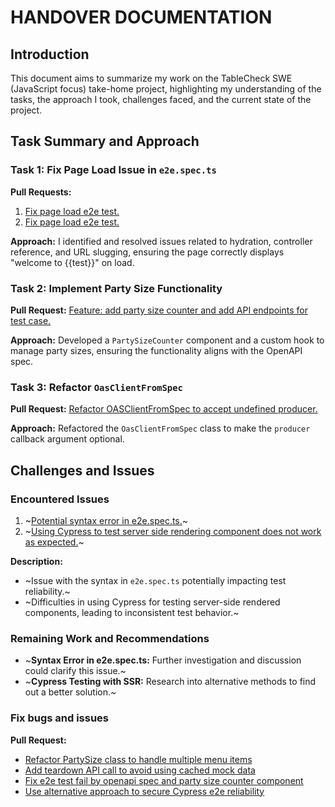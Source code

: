 # HANDOVER DOCUMENTATION

## Introduction
This document aims to summarize my work on the TableCheck SWE (JavaScript focus) take-home project, highlighting my understanding of the tasks, the approach I took, challenges faced, and the current state of the project.

## Task Summary and Approach

### Task 1: Fix Page Load Issue in `e2e.spec.ts`

**Pull Requests:**
1. [Fix page load e2e test.](https://github.com/jenan-hong/swe-js-focus-takehome/pull/1)
2. [Fix page load e2e test.](https://github.com/jenan-hong/swe-js-focus-takehome/pull/2)

**Approach:**
I identified and resolved issues related to hydration, controller reference, and URL slugging, ensuring the page correctly displays "welcome to {{test}}" on load.

### Task 2: Implement Party Size Functionality

**Pull Request:**
[Feature: add party size counter and add API endpoints for test case.](https://github.com/jenan-hong/swe-js-focus-takehome/pull/3)

**Approach:**
Developed a `PartySizeCounter` component and a custom hook to manage party sizes, ensuring the functionality aligns with the OpenAPI spec.

### Task 3: Refactor `OasClientFromSpec`

**Pull Request:**
[Refactor OASClientFromSpec to accept undefined producer.](https://github.com/jenan-hong/swe-js-focus-takehome/pull/4)

**Approach:**
Refactored the `OasClientFromSpec` class to make the `producer` callback argument optional.

## Challenges and Issues

### Encountered Issues
1. ~[Potential syntax error in e2e.spec.ts.](https://github.com/jenan-hong/swe-js-focus-takehome/issues/5)~
2. ~[Using Cypress to test server side rendering component does not work as expected.](https://github.com/jenan-hong/swe-js-focus-takehome/issues/6)~

**Description:**
- ~Issue with the syntax in `e2e.spec.ts` potentially impacting test reliability.~
- ~Difficulties in using Cypress for testing server-side rendered components, leading to inconsistent test behavior.~

### Remaining Work and Recommendations
- ~**Syntax Error in e2e.spec.ts:** Further investigation and discussion could clarify this issue.~
- ~**Cypress Testing with SSR:** Research into alternative methods to find out a better solution.~

### Fix bugs and issues

**Pull Request:**
- [Refactor PartySize class to handle multiple menu items](https://github.com/jenan-hong/swe-js-focus-takehome/pull/7)
- [Add teardown API call to avoid using cached mock data](https://github.com/jenan-hong/swe-js-focus-takehome/pull/8)
- [Fix e2e test fail by openapi spec and party size counter component](https://github.com/jenan-hong/swe-js-focus-takehome/pull/9)
- [Use alternative approach to secure Cypress e2e reliability](https://github.com/jenan-hong/swe-js-focus-takehome/pull/10)
